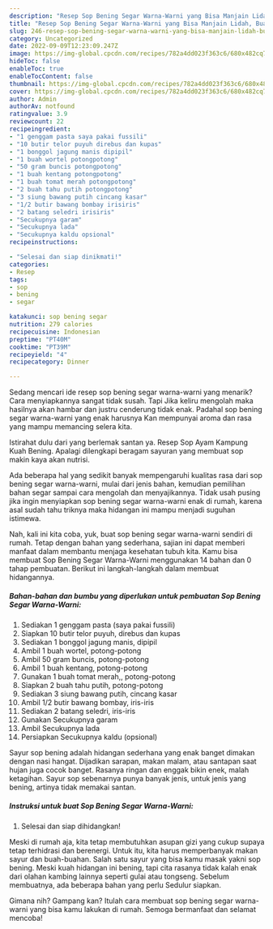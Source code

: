 ```yaml
---
description: "Resep Sop Bening Segar Warna-Warni yang Bisa Manjain Lidah, Buat Buka Puasa Menggugah Selera"
title: "Resep Sop Bening Segar Warna-Warni yang Bisa Manjain Lidah, Buat Buka Puasa Menggugah Selera"
slug: 246-resep-sop-bening-segar-warna-warni-yang-bisa-manjain-lidah-buat-buka-puasa-menggugah-selera
category: Uncategorized
date: 2022-09-09T12:23:09.247Z
image: https://img-global.cpcdn.com/recipes/782a4dd023f363c6/680x482cq70/sop-bening-segar-warna-warni-foto-resep-utama.jpg
hideToc: false
enableToc: true
enableTocContent: false
thumbnail: https://img-global.cpcdn.com/recipes/782a4dd023f363c6/680x482cq70/sop-bening-segar-warna-warni-foto-resep-utama.jpg
cover: https://img-global.cpcdn.com/recipes/782a4dd023f363c6/680x482cq70/sop-bening-segar-warna-warni-foto-resep-utama.jpg
author: Admin
authorAv: notfound
ratingvalue: 3.9
reviewcount: 22
recipeingredient:
- "1 genggam pasta saya pakai fussili"
- "10 butir telor puyuh direbus dan kupas"
- "1 bonggol jagung manis dipipil"
- "1 buah wortel potongpotong"
- "50 gram buncis potongpotong"
- "1 buah kentang potongpotong"
- "1 buah tomat merah potongpotong"
- "2 buah tahu putih potongpotong"
- "3 siung bawang putih cincang kasar"
- "1/2 butir bawang bombay irisiris"
- "2 batang seledri irisiris"
- "Secukupnya garam"
- "Secukupnya lada"
- "Secukupnya kaldu opsional"
recipeinstructions:

- "Selesai dan siap dinikmati!"
categories:
- Resep
tags:
- sop
- bening
- segar

katakunci: sop bening segar 
nutrition: 279 calories
recipecuisine: Indonesian
preptime: "PT40M"
cooktime: "PT39M"
recipeyield: "4"
recipecategory: Dinner

---
```



Sedang mencari ide resep sop bening segar warna-warni yang menarik? Cara menyiapkannya sangat tidak susah. Tapi Jika keliru mengolah maka hasilnya akan hambar dan justru cenderung tidak enak. Padahal sop bening segar warna-warni yang enak harusnya Kan mempunyai aroma dan rasa yang mampu memancing selera kita.


Istirahat dulu dari yang berlemak santan ya. Resep Sop Ayam Kampung Kuah Bening. Apalagi dilengkapi beragam sayuran yang membuat sop makin kaya akan nutrisi.

Ada beberapa hal yang sedikit banyak mempengaruhi kualitas rasa dari sop bening segar warna-warni, mulai dari jenis bahan, kemudian pemilihan bahan segar sampai cara mengolah dan menyajikannya. Tidak usah pusing jika ingin menyiapkan sop bening segar warna-warni enak di rumah, karena asal sudah tahu triknya maka hidangan ini mampu menjadi suguhan istimewa.


Nah, kali ini kita coba, yuk, buat sop bening segar warna-warni sendiri di rumah. Tetap dengan bahan yang sederhana, sajian ini dapat memberi manfaat dalam membantu menjaga kesehatan tubuh kita. Kamu bisa membuat Sop Bening Segar Warna-Warni menggunakan 14 bahan dan 0 tahap pembuatan. Berikut ini langkah-langkah dalam membuat hidangannya.

<!--inarticleads1-->

##### Bahan-bahan dan bumbu yang diperlukan untuk pembuatan Sop Bening Segar Warna-Warni:

1. Sediakan 1 genggam pasta (saya pakai fussili)
1. Siapkan 10 butir telor puyuh, direbus dan kupas
1. Sediakan 1 bonggol jagung manis, dipipil
1. Ambil 1 buah wortel, potong-potong
1. Ambil 50 gram buncis, potong-potong
1. Ambil 1 buah kentang, potong-potong
1. Gunakan 1 buah tomat merah,, potong-potong
1. Siapkan 2 buah tahu putih, potong-potong
1. Sediakan 3 siung bawang putih, cincang kasar
1. Ambil 1/2 butir bawang bombay, iris-iris
1. Sediakan 2 batang seledri, iris-iris
1. Gunakan Secukupnya garam
1. Ambil Secukupnya lada
1. Persiapkan Secukupnya kaldu (opsional)


Sayur sop bening adalah hidangan sederhana yang enak banget dimakan dengan nasi hangat. Dijadikan sarapan, makan malam, atau santapan saat hujan juga cocok banget. Rasanya ringan dan enggak bikin enek, malah ketagihan. Sayur sop sebenarnya punya banyak jenis, untuk jenis yang bening, artinya tidak memakai santan. 

<!--inarticleads2-->

##### Instruksi untuk buat Sop Bening Segar Warna-Warni:


1. Selesai dan siap dihidangkan!

Meski di rumah aja, kita tetap membutuhkan asupan gizi yang cukup supaya tetap terhidrasi dan berenergi. Untuk itu, kita harus memperbanyak makan sayur dan buah-buahan. Salah satu sayur yang bisa kamu masak yakni sop bening. Meski kuah hidangan ini bening, tapi cita rasanya tidak kalah enak dari olahan kambing lainnya seperti gulai atau tongseng. Sebelum membuatnya, ada beberapa bahan yang perlu Sedulur siapkan. 

Gimana nih? Gampang kan? Itulah cara membuat sop bening segar warna-warni yang bisa kamu lakukan di rumah. Semoga bermanfaat dan selamat mencoba!
